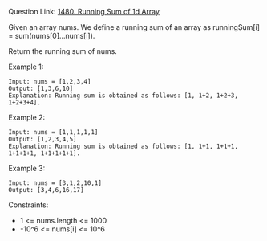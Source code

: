 Question Link: [1480. Running Sum of 1d Array](https://leetcode.com/problems/running-sum-of-1d-array/?envType=study-plan&id=level-1)

Given an array nums. We define a running sum of an array as runningSum[i] = sum(nums[0]…nums[i]).

Return the running sum of nums.

 

Example 1:
```
Input: nums = [1,2,3,4]
Output: [1,3,6,10]
Explanation: Running sum is obtained as follows: [1, 1+2, 1+2+3, 1+2+3+4].
```

Example 2:
```
Input: nums = [1,1,1,1,1]
Output: [1,2,3,4,5]
Explanation: Running sum is obtained as follows: [1, 1+1, 1+1+1, 1+1+1+1, 1+1+1+1+1].
```

Example 3:
```
Input: nums = [3,1,2,10,1]
Output: [3,4,6,16,17]
``` 

Constraints:

* 1 <= nums.length <= 1000
* -10^6 <= nums[i] <= 10^6